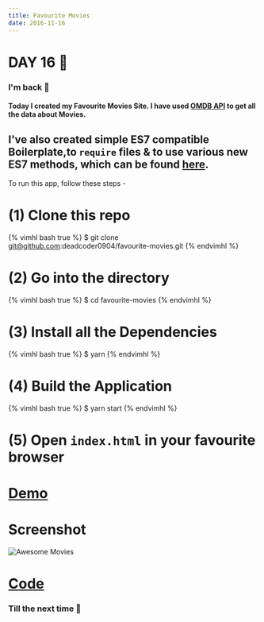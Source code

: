 ```yaml
---
title: Favourite Movies
date: 2016-11-16
---
```


# DAY 16 👾 

### I'm back 💙

#### Today I created my Favourite Movies Site. I have used [OMDB API](https://omdbapi.com/) to get all the data about Movies. 

## I've also created simple ES7 compatible Boilerplate,to `require` files & to use various new ES7 methods, which can be found [here](https://github.com/deadcoder0904/template-scripts/tree/master/HTML5-CSS3-Jquery-Tachyons-ES7/).

To run this app, follow these steps -

# (1) Clone this repo

{% vimhl bash true %}
$ git clone git@github.com:deadcoder0904/favourite-movies.git
{% endvimhl %}

# (2) Go into the directory

{% vimhl bash true %}
$ cd favourite-movies
{% endvimhl %}

# (3) Install all the Dependencies

{% vimhl bash true %}
$ yarn
{% endvimhl %}

# (4) Build the Application

{% vimhl bash true %}
$ yarn start
{% endvimhl %}

# (5) Open `index.html` in your favourite browser

# [Demo](https://deadcoder0904.github.io/favourite-movies/)

# Screenshot

![Awesome Movies](http://imgur.com/NJrPhmI.png)

# [Code](https://github.com/deadcoder0904/favourite-movies/)

### Till the next time 👻 